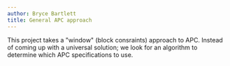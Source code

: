 ```yaml
---
author: Bryce Bartlett
title: General APC approach
---
```


This project takes a "window" (block consraints) approach to APC. Instead of coming up with a universal solution; we look for an algorithm to determine which APC specifications to use. 